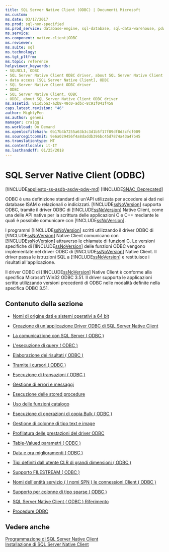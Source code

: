 ```yaml
---
title: SQL Server Native Client (ODBC) | Documenti Microsoft
ms.custom: 
ms.date: 03/17/2017
ms.prod: sql-non-specified
ms.prod_service: database-engine, sql-database, sql-data-warehouse, pdw
ms.service: 
ms.component: native-client|ODBC
ms.reviewer: 
ms.suite: sql
ms.technology: 
ms.tgt_pltfrm: 
ms.topic: reference
helpviewer_keywords:
- SQLNCLI, ODBC
- SQL Server Native Client ODBC driver, about SQL Server Native Client ODBC driver
- data access [SQL Server Native Client], ODBC
- SQL Server Native Client ODBC driver
- ODBC
- SQL Server Native Client, ODBC
- ODBC, about SQL Server Native Client ODBC driver
ms.assetid: 811d5ba3-a2b8-48c0-adbc-8c91f041f458
caps.latest.revision: "46"
author: MightyPen
ms.author: genemi
manager: craigg
ms.workload: On Demand
ms.openlocfilehash: 0b17b4b7255a63b3c3d1b5f17f89df8d3cfcf009
ms.sourcegitcommit: 9e6a029456f4a8daddb396bc45d7874a43a47b45
ms.translationtype: MT
ms.contentlocale: it-IT
ms.lasthandoff: 01/25/2018
---
```

# <a name="sql-server-native-client-odbc"></a>SQL Server Native Client (ODBC)
[!INCLUDE[appliesto-ss-asdb-asdw-pdw-md](../../../includes/appliesto-ss-asdb-asdw-pdw-md.md)]
[!INCLUDE[SNAC_Deprecated](../../../includes/snac-deprecated.md)]

  ODBC è una definizione standard di un'API utilizzata per accedere ai dati nei database ISAM o relazionali o indicizzati. [!INCLUDE[ssNoVersion](../../../includes/ssnoversion-md.md)] supporta ODBC, tramite il driver ODBC di [!INCLUDE[ssNoVersion](../../../includes/ssnoversion-md.md)] Native Client, come una delle API native per la scrittura delle applicazioni C e C++ mediante le quali è possibile comunicare con [!INCLUDE[ssNoVersion](../../../includes/ssnoversion-md.md)].  
  
 I programmi [!INCLUDE[ssNoVersion](../../../includes/ssnoversion-md.md)] scritti utilizzando il driver ODBC di [!INCLUDE[ssNoVersion](../../../includes/ssnoversion-md.md)] Native Client comunicano con [!INCLUDE[ssNoVersion](../../../includes/ssnoversion-md.md)] attraverso le chiamate di funzioni C. Le versioni specifiche di [!INCLUDE[ssNoVersion](../../../includes/ssnoversion-md.md)] delle funzioni ODBC vengono implementate nel driver ODBC di [!INCLUDE[ssNoVersion](../../../includes/ssnoversion-md.md)] Native Client. Il driver passa le istruzioni SQL a [!INCLUDE[ssNoVersion](../../../includes/ssnoversion-md.md)] e restituisce i risultati all'applicazione.  
  
 Il driver ODBC di [!INCLUDE[ssNoVersion](../../../includes/ssnoversion-md.md)] Native Client è conforme alla specifica Microsoft Win32 ODBC 3.51. Il driver supporta le applicazioni scritte utilizzando versioni precedenti di ODBC nelle modalità definite nella specifica ODBC 3.51.  
  
## <a name="in-this-section"></a>Contenuto della sezione  
  
-   [Nomi di origine dati e sistemi operativi a 64 bit](../../../relational-databases/native-client/odbc/data-source-names-and-64-bit-operating-systems.md)  
  
-   [Creazione di un'applicazione Driver ODBC di SQL Server Native Client](../../../relational-databases/native-client/odbc/creating-a-driver-application.md)  
  
-   [La comunicazione con SQL Server &#40; ODBC &#41;](../../../relational-databases/native-client-odbc-communication/communicating-with-sql-server-odbc.md)  
  
-   [L'esecuzione di query &#40; ODBC &#41;](../../../relational-databases/native-client-odbc-queries/executing-queries-odbc.md)  
  
-   [Elaborazione dei risultati &#40; ODBC &#41;](../../../relational-databases/native-client-odbc-results/processing-results-odbc.md)  
  
-   [Tramite i cursori &#40; ODBC &#41;](../../../relational-databases/native-client-odbc-cursors/using-cursors-odbc.md)  
  
-   [Esecuzione di transazioni &#40; ODBC &#41;](http://msdn.microsoft.com/library/f431191a-5762-4f0b-85bb-ac99aff29724)  
  
-   [Gestione di errori e messaggi](../../../relational-databases/native-client-odbc-error-messages/handling-errors-and-messages.md)  
  
-   [Esecuzione delle stored procedure](../../../relational-databases/native-client-odbc-stored-procedures/running-stored-procedures.md)  
  
-   [Uso delle funzioni catalogo](../../../relational-databases/native-client/odbc/using-catalog-functions.md)  
  
-   [Esecuzione di operazioni di copia Bulk &#40; ODBC &#41;](../../../relational-databases/native-client-odbc-bulk-copy-operations/performing-bulk-copy-operations-odbc.md)  
  
-   [Gestione di colonne di tipo text e image](../../../relational-databases/native-client-odbc-text-image-columns/managing-text-and-image-columns.md)  
  
-   [Profilatura delle prestazioni del driver ODBC](../../../relational-databases/native-client/odbc/profiling-odbc-driver-performance.md)  
  
-   [Table-Valued parametri &#40; ODBC &#41;](../../../relational-databases/native-client-odbc-table-valued-parameters/table-valued-parameters-odbc.md)  
  
-   [Data e ora miglioramenti &#40; ODBC &#41;](../../../relational-databases/native-client-odbc-date-time/date-and-time-improvements-odbc.md)  
  
-   [Tipi definiti dall'utente CLR di grandi dimensioni &#40; ODBC &#41;](../../../relational-databases/native-client/odbc/large-clr-user-defined-types-odbc.md)  
  
-   [Supporto FILESTREAM &#40; ODBC &#41;](../../../relational-databases/native-client/odbc/filestream-support-odbc.md)  
  
-   [Nomi dell'entità servizio &#40; I nomi SPN &#41; le connessioni Client &#40; ODBC &#41;](../../../relational-databases/native-client/odbc/service-principal-names-spns-in-client-connections-odbc.md)  
  
-   [Supporto per colonne di tipo sparse &#40; ODBC &#41;](../../../relational-databases/native-client/odbc/sparse-columns-support-odbc.md)  
  
-   [SQL Server Native Client &#40; ODBC &#41; Riferimento](http://msdn.microsoft.com/library/06b7edee-8636-49d9-9b5c-2c710bf4fa2d)  
  
-   [Procedure ODBC](../../../relational-databases/native-client-odbc-how-to/odbc-how-to-topics.md)  
  
## <a name="see-also"></a>Vedere anche  
 [Programmazione di SQL Server Native Client](../../../relational-databases/native-client/sql-server-native-client-programming.md)   
 [Installazione di SQL Server Native Client](../../../relational-databases/native-client/applications/installing-sql-server-native-client.md)  
  
  
